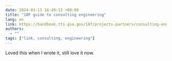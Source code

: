 ```yaml
---
date: 2024-03-13 16:49:13 +00:00
title: "18F guide to consulting engineering"
lang: en
link: https://handbook.tts.gsa.gov/18f/projects-partners/consulting-engineering-guide/
authors:
  - ""
tags: ["link, consulting, engineering"]
---
```


Loved this when I wrote it, still love it now.
